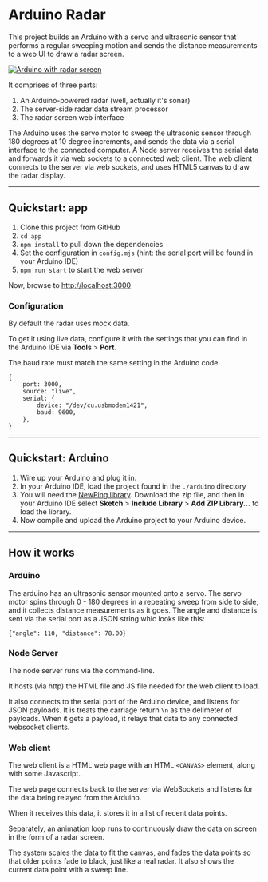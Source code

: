 # Arduino Radar

This project builds an Arduino with a servo and ultrasonic sensor that performs a regular sweeping motion and sends the distance measurements to a web UI to draw a radar screen. 

[![Arduino with radar screen](radar.png)](https://youtu.be/6x1YQxa2cOI)


It comprises of three parts:

1. An Arduino-powered radar (well, actually it's sonar)
2. The server-side radar data stream processor
3. The radar screen web interface

The Arduino uses the servo motor to sweep the ultrasonic sensor through 180 degrees at 10 degree increments, and sends the data via a serial interface to the connected computer. A Node server receives the serial data and forwards it via web sockets to a connected web client. The web client connects to the server via web sockets, and uses HTML5 canvas to draw the radar display.

---

## Quickstart: app

1. Clone this project from GitHub
2. `cd app`
2. `npm install` to pull down the dependencies
3. Set the configuration in `config.mjs` (hint: the serial port will be found in your Arduino IDE) 
4. `npm run start` to start the web server

Now, browse to [http://localhost:3000](http://localhost:3000)

### Configuration

By default the radar uses mock data. 

To get it using live data, configure it with the settings that you can find in the Arduino IDE via __Tools__ > __Port__.

The baud rate must match the same setting in the Arduino code.

```
{
    port: 3000,
    source: "live", 
    serial: {
        device: "/dev/cu.usbmodem1421",
        baud: 9600,
    },
}
```


--- 

## Quickstart: Arduino

1. Wire up your Arduino and plug it in.
2. In your Arduino IDE, load the project found in the `./arduino` directory
3. You will need the [NewPing library](http://playground.arduino.cc/Code/NewPing). Download the zip file, and then in your Arduino IDE select __Sketch__ > __Include Library__ > __Add ZIP Library...__ to load the library.
4. Now compile and upload the Arduino project to your Arduino device.

---

## How it works

### Arduino
The arduino has an ultrasonic sensor mounted onto a servo. The servo motor spins through 0 - 180 degrees in a repeating sweep from side to side, and it collects distance measurements as it goes. The angle and distance is sent via the serial port as a JSON string whic looks like this:

```
{"angle": 110, "distance": 78.00}
```

### Node Server

The node server runs via the command-line.

It hosts (via http) the HTML file and JS file needed for the web client to load.

It also connects to the serial port of the Arduino device, and listens for JSON payloads. 
It is treats the carriage return `\n` as the delimeter of payloads.  When it gets a payload, it relays 
that data to any connected websocket clients.

### Web client

The web client is a HTML web page with an HTML `<CANVAS>` element, along with some Javascript.

The web page connects back to the server via WebSockets and listens for the data being relayed from the Arduino.

When it receives this data, it stores it in a list of recent data points.

Separately, an animation loop runs to continuously draw the data on screen in the form of a radar screen.

The system scales the data to fit the canvas, and fades the data points so that older points fade to black, just like a real radar. It also shows the current data point with a sweep line.

